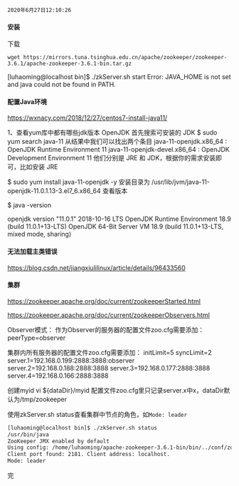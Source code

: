 `2020年6月27日12:10:26`

#### 安装

下载
```
wget https://mirrors.tuna.tsinghua.edu.cn/apache/zookeeper/zookeeper-3.6.1/apache-zookeeper-3.6.1-bin.tar.gz
```

[luhaoming@localhost bin]$ ./zkServer.sh start
Error: JAVA_HOME is not set and java could not be found in PATH.


#### 配置Java环境

https://wxnacy.com/2018/12/27/centos7-install-java11/

1、查看yum库中都有哪些jdk版本
OpenJDK
首先搜索可安装的 JDK
$ sudo yum search java-11
从结果中我们可以找出两个条目
java-11-openjdk.x86_64 : OpenJDK Runtime Environment 11
java-11-openjdk-devel.x86_64 : OpenJDK Development Environment 11
他们分别是 JRE 和 JDK，根据你的需求安装即可，比如安装 JRE

$ sudo yum install java-11-openjdk -y
安装目录为
/usr/lib/jvm/java-11-openjdk-11.0.1.13-3.el7_6.x86_64
查看版本

$ java -version

openjdk version "11.0.1" 2018-10-16 LTS
OpenJDK Runtime Environment 18.9 (build 11.0.1+13-LTS)
OpenJDK 64-Bit Server VM 18.9 (build 11.0.1+13-LTS, mixed mode, sharing)

#### 无法加载主类错误

https://blog.csdn.net/jiangxiulilinux/article/details/96433560

#### 集群 

https://zookeeper.apache.org/doc/current/zookeeperStarted.html

https://zookeeper.apache.org/doc/current/zookeeperObservers.html

Observer模式：
作为Observer的服务器的配置文件zoo.cfg需要添加：
peerType=observer

集群内所有服务器的配置文件zoo.cfg需要添加：
initLimit=5
syncLimit=2
server.1=192.168.0.199:2888:3888:observer
server.2=192.168.0.188:2888:3888
server.3=192.168.0.177:2888:3888
server.4=192.168.0.166:2888:3888

创建myid
vi ${dataDir}/myid
配置文件zoo.cfg里只记录server.x中x，dataDir默认为/tmp/zookeeper

使用zkServer.sh status查看集群中节点的角色，如`Mode: leader`
``` bash
[luhaoming@localhost bin]$ ./zkServer.sh status
/usr/bin/java
ZooKeeper JMX enabled by default
Using config: /home/luhaoming/apache-zookeeper-3.6.1-bin/bin/../conf/zoo.cfg
Client port found: 2181. Client address: localhost.
Mode: leader
```

完






